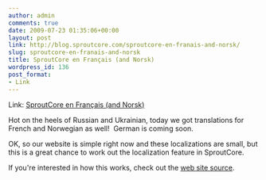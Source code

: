 ```yaml
---
author: admin
comments: true
date: 2009-07-23 01:35:06+00:00
layout: post
link: http://blog.sproutcore.com/sproutcore-en-franais-and-norsk/
slug: sproutcore-en-franais-and-norsk
title: SproutCore en Français (and Norsk)
wordpress_id: 136
post_format:
- Link
---
```


Link: [SproutCore en Français (and Norsk)](http://www.sproutcore.com/home/fr/)

		

Hot on the heels of Russian and Ukrainian, today we got translations for French and Norwegian as well!  German is coming soon.




OK, so our website is simple right now and these localizations are small, but this is a great chance to work out the localization feature in SproutCore.




If you're interested in how this works, check out the [web site source](http://github.com/sproutit/sproutcore-website).


 

